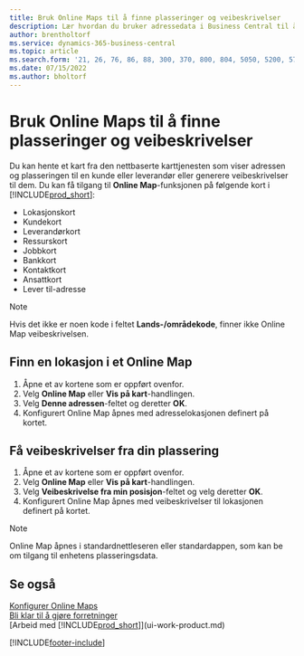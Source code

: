 ```yaml
---
title: Bruk Online Maps til å finne plasseringer og veibeskrivelser
description: Lær hvordan du bruker adressedata i Business Central til å få et Online Map med veibeskrivelser.
author: brentholtorf
ms.service: dynamics-365-business-central
ms.topic: article
ms.search.form: '21, 26, 76, 86, 88, 300, 370, 800, 804, 5050, 5200, 5703'
ms.date: 07/15/2022
ms.author: bholtorf
---
```

# Bruk Online Maps til å finne plasseringer og veibeskrivelser

Du kan hente et kart fra den nettbaserte karttjenesten som viser adressen og plasseringen til en kunde eller leverandør eller generere veibeskrivelser til dem. Du kan få tilgang til **Online Map**-funksjonen på følgende kort i [!INCLUDE[prod_short](includes/prod_short.md)]:

* Lokasjonskort
* Kundekort
* Leverandørkort
* Ressurskort
* Jobbkort
* Bankkort
* Kontaktkort
* Ansattkort
* Lever til-adresse

> [!NOTE]
> Hvis det ikke er noen kode i feltet **Lands-/områdekode**, finner ikke Online Map veibeskrivelsen.

## Finn en lokasjon i et Online Map

1. Åpne et av kortene som er oppført ovenfor.
2. Velg **Online Map** eller **Vis på kart**-handlingen.
3. Velg **Denne adressen**-feltet og deretter **OK**.
4. Konfigurert Online Map åpnes med adresselokasjonen definert på kortet.

## Få veibeskrivelser fra din plassering

1. Åpne et av kortene som er oppført ovenfor.
2. Velg **Online Map** eller **Vis på kart**-handlingen.
3. Velg **Veibeskrivelse fra min posisjon**-feltet og velg deretter **OK**.
4. Konfigurert Online Map åpnes med veibeskrivelser til lokasjonen definert på kortet.

> [!NOTE]
> Online Map åpnes i standardnettleseren eller standardappen, som kan be om tilgang til enhetens plasseringsdata.

## Se også

[Konfigurer Online Maps](across-online-maps-setup.md)  
[Bli klar til å gjøre forretninger](ui-get-ready-business.md)  
[Arbeid med [!INCLUDE[prod_short](includes/prod_short.md)]](ui-work-product.md)  

[!INCLUDE[footer-include](includes/footer-banner.md)]
